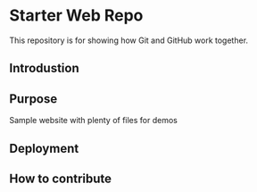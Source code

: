 # Starter Web Repo

This repository is for showing how Git and GitHub work together.

## Introdustion

## Purpose

Sample website with plenty of files for demos

## Deployment

## How to contribute